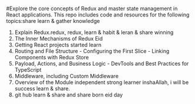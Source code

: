 #Explore the core concepts of Redux and master state management in React applications. This repo includes code and resources for the following topics:share learn & gather knowledge

1. Explain Redux.redux, redux, learn & habit & leran & share winning
2. The Inner Mechanisms of Redux Eid
3. Getting React projects started learn
4. Routing and File Structure - Configuring the First Slice - Linking Components with Redux Store
5. Payload, Actions, and Business Logic - DevTools and Best Practices for TypeScript
6. Middleware, including Custom Middleware
7. Overview of the Module independent strong learner inshaAllah, i will be success learn & share.
8. git hub learn & share and share born eid day
